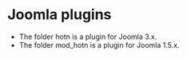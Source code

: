 # Joomla plugins

* The folder hotn is a plugin for Joomla 3.x.
* The folder mod_hotn is a plugin for Joomla 1.5.x.